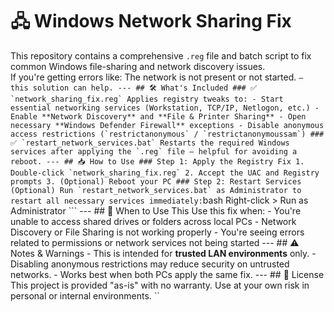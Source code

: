 # 🖧 Windows Network Sharing Fix

This repository contains a comprehensive `.reg` file and batch script to fix common Windows file-sharing and network discovery issues.  
If you're getting errors like:
The network is not present or not started. ``` — this solution can help. --- ## 🛠 What's Included ### ✅ `network_sharing_fix.reg` Applies registry tweaks to: - Start essential networking services (Workstation, TCP/IP, Netlogon, etc.) - Enable **Network Discovery** and **File & Printer Sharing** - Open necessary **Windows Defender Firewall** exceptions - Disable anonymous access restrictions (`restrictanonymous` / `restrictanonymoussam`) ### ✅ `restart_network_services.bat` Restarts the required Windows services after applying the `.reg` file — helpful for avoiding a reboot. --- ## 📥 How to Use ### Step 1: Apply the Registry Fix 1. Double-click `network_sharing_fix.reg` 2. Accept the UAC and Registry prompts 3. (Optional) Reboot your PC ### Step 2: Restart Services (Optional) Run `restart_network_services.bat` as Administrator to restart all necessary services immediately: ```bash Right-click > Run as Administrator ``` --- ## 🧩 When to Use This Use this fix when: - You're unable to access shared drives or folders across local PCs - Network Discovery or File Sharing is not working properly - You're seeing errors related to permissions or network services not being started --- ## ⚠️ Notes & Warnings - This is intended for **trusted LAN environments** only. - Disabling anonymous restrictions may reduce security on untrusted networks. - Works best when both PCs apply the same fix. --- ## 📄 License This project is provided "as-is" with no warranty. Use at your own risk in personal or internal environments. ``


